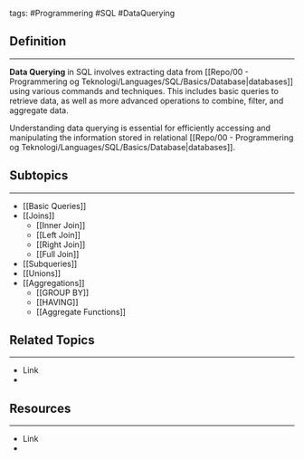 tags: #Programmering #SQL #DataQuerying

## Definition 
---
**Data Querying** in SQL involves extracting data from [[Repo/00 - Programmering og Teknologi/Languages/SQL/Basics/Database|databases]] using various commands and techniques. 
This includes basic queries to retrieve data, as well as more advanced operations to combine, filter, and aggregate data. 

Understanding data querying is essential for efficiently accessing and manipulating the information stored in relational [[Repo/00 - Programmering og Teknologi/Languages/SQL/Basics/Database|databases]].
## Subtopics
---
- [[Basic Queries]]
- [[Joins]]
    - [[Inner Join]]
    - [[Left Join]]
    - [[Right Join]]
    - [[Full Join]]
- [[Subqueries]]
- [[Unions]]
- [[Aggregations]]
    - [[GROUP BY]]
    - [[HAVING]]
    - [[Aggregate Functions]]

## Related Topics
---
- Link
- 

## Resources
---
- Link
- 